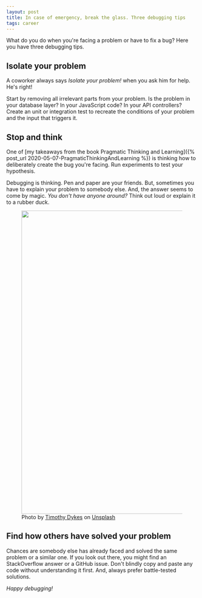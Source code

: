 ```yaml
---
layout: post
title: In case of emergency, break the glass. Three debugging tips
tags: career
---
```


What do you do when you're facing a problem or have to fix a bug? Here you have three debugging tips.

## Isolate your problem

A coworker always says _Isolate your problem!_ when you ask him for help. He's right!

Start by removing all irrelevant parts from your problem. Is the problem in your database layer? In your JavaScript code? In your API controllers? Create an unit or integration test to recreate the conditions of your problem and the input that triggers it.

## Stop and think

One of [my takeaways from the book Pragmatic Thinking and Learning]({% post_url 2020-05-07-PragmaticThinkingAndLearning %}) is thinking how to deliberately create the bug you're facing. Run experiments to test your hypothesis.

Debugging is thinking. Pen and paper are your friends. But, sometimes you have to explain your problem to somebody else. And, the answer seems to come by magic. _You don't have anyone around?_ Think out loud or explain it to a rubber duck.

<figure>
<img src="https://source.unsplash.com/LhqLdDPcSV8/800x400" width="800" />
<figcaption>Photo by <a href="https://unsplash.com/@timothycdykes?utm_source=unsplash&amp;utm_medium=referral&amp;utm_content=creditCopyText">Timothy Dykes</a> on <a href="https://unsplash.com/s/photos/debug?utm_source=unsplash&amp;utm_medium=referral&amp;utm_content=creditCopyText">Unsplash</a></figcaption>
</figure>

## Find how others have solved your problem

Chances are somebody else has already faced and solved the same problem or a similar one. If you look out there, you might find an StackOverflow answer or a GitHub issue. Don't blindly copy and paste any code without understanding it first. And, always prefer battle-tested solutions.

_Happy debugging!_



 